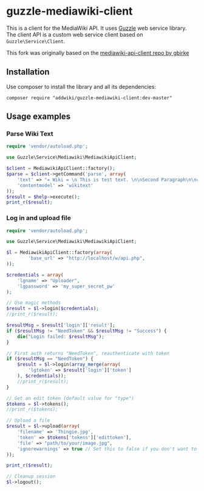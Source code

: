 # guzzle-mediawiki-client

This is a client for the MediaWiki API. It uses [Guzzle][1] web service library. The client API is a custom web service client based on `Guzzle\Service\Client`.

This fork was originally based on the [mediawiki-api-client repo by gbirke](https://github.com/gbirke/mediawiki-api-client/tree/1aa59adfcb5144bd0b16ddefa0f54d4831016088)

## Installation

Use composer to install the library and all its dependencies:

    composer require "addwiki/guzzle-mediawiki-client:dev-master"

## Usage examples
### Parse Wiki Text

```php
require 'vendor/autoload.php';

use Guzzle\Service\Mediawiki\MediawikiApiClient;

$client = MediawikiApiClient::factory();
$parse = $client->getCommand('parse', array(
    'text' => "= Wiki = \n This is test text. \n\nSecond Paragraph\n\n== Foo ==\nLorem Ipsum",
    'contentmodel' => 'wikitext'
));
$result = $help->execute();
print_r($result);
```

### Log in and upload file

```php
require 'vendor/autoload.php';

use Guzzle\Service\Mediawiki\MediawikiApiClient;

$l = MediawikiApiClient::factory(array(
        'base_url' => "http://localhost/w/api.php",
));

$credentials = array(
    'lgname' => "Uploader",
    'lgpassword' => 'my_super_secret_pw'
);

// Use magic methods
$result = $l->login($credentials);
//print_r($result);

$resultMsg = $result['login']['result'];
if ($resultMsg != "NeedToken" && $resultMsg != "Success") {
    die("Login failed: $resultMsg");
}

// First auth returns "NeedToken", reauthenticate with token
if ($resultMsg == "NeedToken") {
    $result = $l->login(array_merge(array(
        'lgtoken' => $result['login']['token']
    ), $credentials));
    //print_r($result);
}

// Get an edit token (default value for "type")
$tokens = $l->tokens();
//print_r($tokens);

// Upload a file
$result = $l->upload(array(
    'filename' => 'Thingie.jpg',
    'token' => $tokens['tokens']['edittoken'],
    'file' => "path/to/your/image.jpg",
    'ignorewarnings' => true // Set this to false if you don't want to override files
));

print_r($result);

// Cleanup session
$l->logout();
```


[1]: http://guzzlephp.org/

